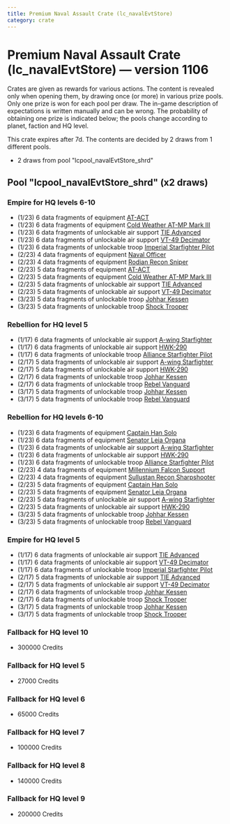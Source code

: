 ```yaml
---
title: Premium Naval Assault Crate (lc_navalEvtStore)
category: crate
---
```


# Premium Naval Assault Crate (lc_navalEvtStore) — version 1106

Crates are given as rewards for various actions. The content is revealed only when opening them, by drawing once (or more) in various prize pools. Only one prize is won for each pool per draw. The in-game description of expectations is written manually and can be wrong. The probability of obtaining one prize is indicated below; the pools change according to planet, faction and HQ level.

This crate expires after 7d. The contents are decided by 2 draws from 1 different pools.
  * 2 draws from pool "lcpool_navalEvtStore_shrd"

## Pool "lcpool_navalEvtStore_shrd" (x2 draws)

### Empire for HQ levels 6-10

  * (1/23) 6 data fragments of equipment [AT-ACT](eqpEmpireCargoGreatDane)
  * (1/23) 6 data fragments of equipment [Cold Weather AT-MP Mark III](eqpEmpireArcticATMP)
  * (1/23) 6 data fragments of unlockable air support [TIE Advanced](TieAdvanced)
  * (1/23) 6 data fragments of unlockable air support [VT-49 Decimator](VT49)
  * (1/23) 6 data fragments of unlockable troop [Imperial Starfighter Pilot](TiePilot)
  * (2/23) 4 data fragments of equipment [Naval Officer](eqpEmpireNavalOfficer)
  * (2/23) 4 data fragments of equipment [Rodian Recon Sniper](eqpEmpireRodian)
  * (2/23) 5 data fragments of equipment [AT-ACT](eqpEmpireCargoGreatDane)
  * (2/23) 5 data fragments of equipment [Cold Weather AT-MP Mark III](eqpEmpireArcticATMP)
  * (2/23) 5 data fragments of unlockable air support [TIE Advanced](TieAdvanced)
  * (2/23) 5 data fragments of unlockable air support [VT-49 Decimator](VT49)
  * (3/23) 5 data fragments of unlockable troop [Johhar Kessen](EmpireJohhar)
  * (3/23) 5 data fragments of unlockable troop [Shock Trooper](Shock)

### Rebellion for HQ level 5

  * (1/17) 6 data fragments of unlockable air support [A-wing Starfighter](AWing)
  * (1/17) 6 data fragments of unlockable air support [HWK-290](HWK290)
  * (1/17) 6 data fragments of unlockable troop [Alliance Starfighter Pilot](XWingPilot)
  * (2/17) 5 data fragments of unlockable air support [A-wing Starfighter](AWing)
  * (2/17) 5 data fragments of unlockable air support [HWK-290](HWK290)
  * (2/17) 6 data fragments of unlockable troop [Johhar Kessen](RebelJohhar)
  * (2/17) 6 data fragments of unlockable troop [Rebel Vanguard](Vanguard)
  * (3/17) 5 data fragments of unlockable troop [Johhar Kessen](RebelJohhar)
  * (3/17) 5 data fragments of unlockable troop [Rebel Vanguard](Vanguard)

### Rebellion for HQ levels 6-10

  * (1/23) 6 data fragments of equipment [Captain Han Solo](eqpRebelCaptainSolo)
  * (1/23) 6 data fragments of equipment [Senator Leia Organa](eqpRebelDiplomat)
  * (1/23) 6 data fragments of unlockable air support [A-wing Starfighter](AWing)
  * (1/23) 6 data fragments of unlockable air support [HWK-290](HWK290)
  * (1/23) 6 data fragments of unlockable troop [Alliance Starfighter Pilot](XWingPilot)
  * (2/23) 4 data fragments of equipment [Millennium Falcon Support](eqpRebelChewie)
  * (2/23) 4 data fragments of equipment [Sullustan Recon Sharpshooter](eqpRebelSullustan)
  * (2/23) 5 data fragments of equipment [Captain Han Solo](eqpRebelCaptainSolo)
  * (2/23) 5 data fragments of equipment [Senator Leia Organa](eqpRebelDiplomat)
  * (2/23) 5 data fragments of unlockable air support [A-wing Starfighter](AWing)
  * (2/23) 5 data fragments of unlockable air support [HWK-290](HWK290)
  * (3/23) 5 data fragments of unlockable troop [Johhar Kessen](RebelJohhar)
  * (3/23) 5 data fragments of unlockable troop [Rebel Vanguard](Vanguard)

### Empire for HQ level 5

  * (1/17) 6 data fragments of unlockable air support [TIE Advanced](TieAdvanced)
  * (1/17) 6 data fragments of unlockable air support [VT-49 Decimator](VT49)
  * (1/17) 6 data fragments of unlockable troop [Imperial Starfighter Pilot](TiePilot)
  * (2/17) 5 data fragments of unlockable air support [TIE Advanced](TieAdvanced)
  * (2/17) 5 data fragments of unlockable air support [VT-49 Decimator](VT49)
  * (2/17) 6 data fragments of unlockable troop [Johhar Kessen](EmpireJohhar)
  * (2/17) 6 data fragments of unlockable troop [Shock Trooper](Shock)
  * (3/17) 5 data fragments of unlockable troop [Johhar Kessen](EmpireJohhar)
  * (3/17) 5 data fragments of unlockable troop [Shock Trooper](Shock)

### Fallback for HQ level 10

  * 300000 Credits

### Fallback for HQ level 5

  * 27000 Credits

### Fallback for HQ level 6

  * 65000 Credits

### Fallback for HQ level 7

  * 100000 Credits

### Fallback for HQ level 8

  * 140000 Credits

### Fallback for HQ level 9

  * 200000 Credits